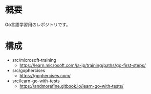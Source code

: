 # 概要
Go言語学習用のレポジトリです。

# 構成
- src/microsoft-training
  - https://learn.microsoft.com/ja-jp/training/paths/go-first-steps/
- src/gophercises
  - https://gophercises.com/
- src/learn-go-with-tests
  - https://andmorefine.gitbook.io/learn-go-with-tests/
